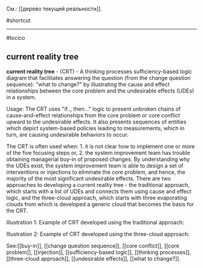См.: [[дерево текущей реальности]].

#shortcut




<hr/>

#tocico

## current reality tree

<b>current reality tree</b> - (CRT) - A thinking processes sufficiency-based logic diagram that facilitates answering the question (from the change question sequence): "what to change?" by illustrating the cause and effect relationships between the core problem and the undesirable effects (UDEs) in a system. 


Usage: The CRT uses "if.., then..." logic to present unbroken chains of cause-and-effect relationships from the core problem or core conflict upward to the undesirable effects.  It also presents sequences of entities which depict system-based policies leading to measurements, which in turn, are causing undesirable behaviors to occur.

The CRT is often used when: 1. it is not clear how to implement one or more of the five focusing 
steps or, 2. the system improvement team has trouble obtaining managerial buy-in of proposed changes.  By understanding why the UDEs exist, the system improvement team is able to design a set of interventions or injections to eliminate the core problem, and hence, the majority of the most significant undesirable effects. 
There are two approaches to developing a current reality tree - the traditional approach, which starts 
with a list of UDEs and connects them using cause and effect logic, and the three-cloud approach, which starts with three evaporating clouds from which is developed a generic cloud that becomes the basis for the CRT. 

Illustration 1:  Example of CRT developed using the traditional approach: 


 

Illustration 2:  Example of CRT developed using the three-cloud approach:               


  



See:[[buy-in]], [[change question sequence]], [[core conflict]], [[core problem]], [[injection]], [[sufficiency-based logic]], [[thinking processes]], [[three-cloud approach]], [[undesirable effects]], [[what to change?]].
